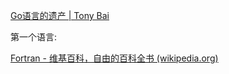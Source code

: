 [Go语言的遗产 | Tony Bai](https://tonybai.com/2019/11/04/the-legacy-of-go/)



第一个语言:

[Fortran - 维基百科，自由的百科全书 (wikipedia.org)](https://zh.wikipedia.org/wiki/Fortran)

